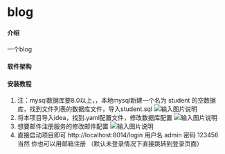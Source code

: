 # blog

#### 介绍
一个blog

#### 软件架构



#### 安装教程
1. 注：mysql数据库要8.0以上，，本地mysql新建一个名为 student 的空数据库，找到文件列表的数据库文件，导入student.sql
![输入图片说明](../image/1.png)
2. 将本项目导入idea，找到.yaml配置文件，修改数据库配置
![输入图片说明](../image/1.png)
3. 想要邮件注册服务的修改邮件配置
![输入图片说明](../image/1.png)
4. 直接启动项目即可
http://localhost:8014/login
用户名 admin 密码 123456
当然 你也可以用邮箱注册
（默认未登录情况下直接跳转到登录页面）